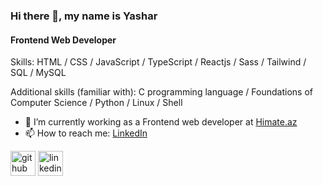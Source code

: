 ### Hi there 👋, my name is Yashar
#### Frontend Web Developer

Skills: HTML / CSS / JavaScript / TypeScript / Reactjs / Sass / Tailwind / SQL / MySQL

Additional skills (familiar with): C programming language / Foundations of Computer Science / Python / Linux / Shell

- 🌱 I’m currently working as a Frontend web developer at <a href="https://himate.az/" target="_blank">Himate.az</a>
- 📫 How to reach me: <a href="https://www.linkedin.com/in/yashar-heydarov-4b8659261/">LinkedIn</a>


[<img src='https://cdn.jsdelivr.net/npm/simple-icons@3.0.1/icons/github.svg' alt='github' height='40'>](https://github.com/heydarov93)  [<img src='https://cdn.jsdelivr.net/npm/simple-icons@3.0.1/icons/linkedin.svg' alt='linkedin' height='40'>](https://www.linkedin.com/in/yashar-heydarov-4b8659261/) 




